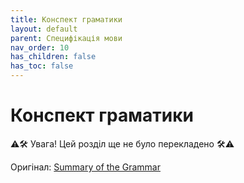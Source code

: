 ```yaml
---
title: Конспект граматики
layout: default
parent: Специфікація мови
nav_order: 10
has_children: false
has_toc: false
---
```


# Конспект граматики

⚠️🛠️ Увага! Цей розділ ще не було перекладено 🛠️⚠️

Оригінал: <a target="_blank" href="https://docs.swift.org/swift-book/documentation/the-swift-programming-language/summaryofthegrammar">Summary of the Grammar</a>
